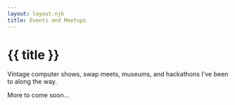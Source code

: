 ```yaml
---
layout: layout.njk
title: Events and Meetups
---
```

# {{ title }}

Vintage computer shows, swap meets, museums, and hackathons I've been to along the way.

More to come soon...